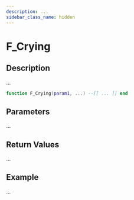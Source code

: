 ```yaml
---
description: ...
sidebar_class_name: hidden
---
```


# F_Crying

## Description

...

```lua
function F_Crying(param1, ...) --[[ ... ]] end
```

## Parameters

...

## Return Values

...

## Example

...

